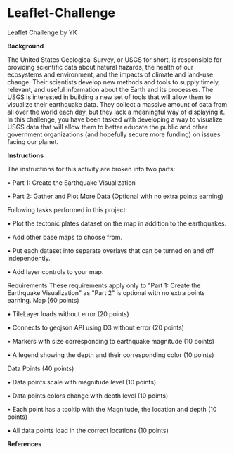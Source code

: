 # Leaflet-Challenge
Leaflet Challenge by YK

**Background**

The United States Geological Survey, or USGS for short, is responsible for providing scientific data about natural hazards, the health of our ecosystems and environment, and the impacts of climate and land-use change. Their scientists develop new methods and tools to supply timely, relevant, and useful information about the Earth and its processes. The USGS is interested in building a new set of tools that will allow them to visualize their earthquake data. They collect a massive amount of data from all over the world each day, but they lack a meaningful way of displaying it. In this challenge, you have been tasked with developing a way to visualize USGS data that will allow them to better educate the public and other government organizations (and hopefully secure more funding) on issues facing our planet.

**Instructions**

The instructions for this activity are broken into two parts:
  
  •	Part 1: Create the Earthquake Visualization
  
  •	Part 2: Gather and Plot More Data (Optional with no extra points earning)

Following tasks performed in this project:

•	Plot the tectonic plates dataset on the map in addition to the earthquakes.

•	Add other base maps to choose from.

•	Put each dataset into separate overlays that can be turned on and off independently.

•	Add layer controls to your map.

Requirements These requirements apply only to "Part 1: Create the Earthquake Visualization" as "Part 2" is optional with no extra points earning.
Map (60 points)

•	TileLayer loads without error (20 points)

•	Connects to geojson API using D3 without error (20 points)

•	Markers with size corresponding to earthquake magnitude (10 points)

•	A legend showing the depth and their corresponding color (10 points)

Data Points (40 points)

•	Data points scale with magnitude level (10 points)

•	Data points colors change with depth level (10 points)

•	Each point has a tooltip with the Magnitude, the location and depth (10 points)

•	All data points load in the correct locations (10 points)

**References**

